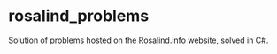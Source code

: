 rosalind_problems
=================

Solution of problems hosted on the Rosalind.info website, solved in C#.
